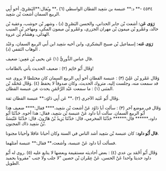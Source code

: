 ٤٥٣٤ -** د:** عنبسة بن سَعِيد القطان الواسطي (٦) ،** ويُقال:**البَصْرِيّ، أخو أَبِي الربيع السمان أشعث بْن سَعِيد.

**رَوَى عَن:** أشعث بْن جابر الحداني، والحسن البَصْرِيّ (د) ، وشهر بْن حوشب، وعقبة بْن خالد، وعَمْرو بْن ميمون بْن مهران الجزري، وعَمْرو بْن ميمون المكي، ومهاجر بْن المنيب الهذلي، وهشام بْن عروة.

**رَوَى عَنه:** إسماعيل بْن صبيح اليشكري، وابن أخيه سَعِيد ابن أَبي الربيع السمان، وعَبْد الوهاب الثقفي (د) .

قال عباس الدُّورِيُّ (١) عَن يحيى بْن مَعِين: ضعيف.

وَقَال أَبُو حَاتِم (٢) : ضعيف الحديث يأتي بالطامات!

وَقَال عَمْرو بْن عَلِيّ (٣) : عنبسة القطان أخو أَبِي الربيع السمان كان مختلطا لا يروى عنه قد سمعت منه، وجلست إليه، متروك الحديث، وكان صدوقاً لا يحفظ (٤) .وَقَال مُحَمَّد بْن المثنى (١) : ما سمعت عَبْد الرَّحْمَنِ يحدث عن عنبسة القطان.

وَقَال أَبُو عُبَيد الآجري (٢) ،** عَن أَبِي دَاوُد:** عنبسة القطان ثقة.

وَقَال في موضع آخر (٣) : سألت أبا دَاوُد عَنْ أشعث بْن سَعِيد،**** فقال:**** ضعيف هذا أَبُو الربيع السمان. سألت أبا داود عَنْ عنبسة بْن سَعِيد، فقال: هذا أخوه. حَدَّثَنَا أَبُو داود،****** قال:****** حَدَّثَنَا المخرمي، قال: حَدَّثَنَا يَزِيدُ بْنُ هَارُونَ، قال: حَدَّثَنَا عَنْبَسَةُ بْنُ سَعِيد ذاك المجنون.

**قال أَبُو داود:** كان عنبسة بْن سَعِيد أشد الناس في السنة وكان أحيانا عاقلا وأحيانا مجنونا.

فسألت أبا داود عَنْ عنبسة، وأشعث،** فقال:** عنبسة أمثلهما.

وَقَال أَبُو أَحْمَد بن عدي (٤) : بعض أحاديثه مستقيمة وبعضها لا يتابع عليه (٥) .روى له أَبُو داود حديثا واحدا عَنْ الحسن، عَنْ عِمْران بْن حصين "لا جلب ولا جنب "مقرونا بحميد الطويل.